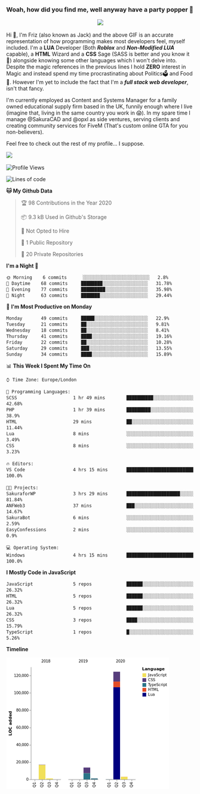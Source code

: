 ### Woah, how did you find me, well anyway have a party popper 🎉

<p align="center">
  <img  src="https://66.media.tumblr.com/d2766024a15e8c140bf20f314664eed2/d1615166bf58615c-d8/s400x600/aabc473a64edc43599d5345fd1e9e792d66ecc48.gifv">
</p>

Hi :wave:, I'm Friz (also known as Jack) and the above GIF is an accurate representation of how programming makes most developers feel, myself included. I'm a **LUA** Developer (Both ***Roblox*** and ***Non-Modified LUA*** capable), a **HTML** Wizard and a **CSS** Sage (SASS is better and you know it :pray:) alongside knowing some other languages which I won't delve into. Despite the magic references in the previous lines I hold **ZERO** interest in Magic and instead spend my time procrastinating about Politics🗳️ and Food🍔. However I'm yet to include the fact that I'm a ***full stack web developer***, isn't that fancy.

I'm currently employed as Content and Systems Manager for a family owned educational supply firm based in the UK, funnily enough where I live (imagine that, living in the same country you work in 😱). In my spare time I manage @SakuraCAD and @opxl as side ventures, serving clients and creating community services for FiveM (That's custom online GTA for you non-believers).

Feel free to check out the rest of my profile... I suppose.

<a href="https://github.com/anuraghazra/github-readme-stats">
  <img  src="https://github-readme-stats.vercel.app/api?username=JackOPXL&count_private=true&show_icons=true&theme=tokyonight" />
</a>



<!--START_SECTION:waka-->
![Profile Views](http://img.shields.io/badge/Profile%20Views-7-blue)

![Lines of code](https://img.shields.io/badge/From%20Hello%20World%20I%27ve%20Written-359904%20lines%20of%20code-blue)

**🐱 My Github Data** 

> 🏆 98 Contributions in the Year 2020
 > 
> 📦 9.3 kB Used in Github's Storage 
 > 
> 🚫 Not Opted to Hire
 > 
> 📜 1 Public Repository 
 > 
> 🔑 20 Private Repositories 

**I'm a Night 🦉** 

```text
🌞 Morning    6 commits      ░░░░░░░░░░░░░░░░░░░░░░░░░   2.8% 
🌆 Daytime    68 commits     ████████░░░░░░░░░░░░░░░░░   31.78% 
🌃 Evening    77 commits     █████████░░░░░░░░░░░░░░░░   35.98% 
🌙 Night      63 commits     ███████░░░░░░░░░░░░░░░░░░   29.44%

```
📅 **I'm Most Productive on Monday** 

```text
Monday       49 commits     █████░░░░░░░░░░░░░░░░░░░░   22.9% 
Tuesday      21 commits     ██░░░░░░░░░░░░░░░░░░░░░░░   9.81% 
Wednesday    18 commits     ██░░░░░░░░░░░░░░░░░░░░░░░   8.41% 
Thursday     41 commits     ████░░░░░░░░░░░░░░░░░░░░░   19.16% 
Friday       22 commits     ██░░░░░░░░░░░░░░░░░░░░░░░   10.28% 
Saturday     29 commits     ███░░░░░░░░░░░░░░░░░░░░░░   13.55% 
Sunday       34 commits     ████░░░░░░░░░░░░░░░░░░░░░   15.89%

```


📊 **This Week I Spent My Time On** 

```text
⌚︎ Time Zone: Europe/London

💬 Programming Languages: 
SCSS                     1 hr 49 mins        ██████████░░░░░░░░░░░░░░░   42.68% 
PHP                      1 hr 39 mins        █████████░░░░░░░░░░░░░░░░   38.9% 
HTML                     29 mins             ██░░░░░░░░░░░░░░░░░░░░░░░   11.44% 
Lua                      8 mins              ░░░░░░░░░░░░░░░░░░░░░░░░░   3.49% 
CSS                      8 mins              ░░░░░░░░░░░░░░░░░░░░░░░░░   3.23%

🔥 Editors: 
VS Code                  4 hrs 15 mins       █████████████████████████   100.0%

🐱‍💻 Projects: 
SakuraforWP              3 hrs 29 mins       ████████████████████░░░░░   81.84% 
ANFWeb3                  37 mins             ███░░░░░░░░░░░░░░░░░░░░░░   14.67% 
SakuraBot                6 mins              ░░░░░░░░░░░░░░░░░░░░░░░░░   2.59% 
EasyConfessions          2 mins              ░░░░░░░░░░░░░░░░░░░░░░░░░   0.9%

💻 Operating System: 
Windows                  4 hrs 15 mins       █████████████████████████   100.0%

```

**I Mostly Code in JavaScript** 

```text
JavaScript               5 repos             ██████░░░░░░░░░░░░░░░░░░░   26.32% 
HTML                     5 repos             ██████░░░░░░░░░░░░░░░░░░░   26.32% 
Lua                      5 repos             ██████░░░░░░░░░░░░░░░░░░░   26.32% 
CSS                      3 repos             ████░░░░░░░░░░░░░░░░░░░░░   15.79% 
TypeScript               1 repos             █░░░░░░░░░░░░░░░░░░░░░░░░   5.26%

```


**Timeline**

![Chart not found](https://github.com/JackOPXL/JackOPXL/blob/master/charts/bar_graph.png) 


<!--END_SECTION:waka-->

